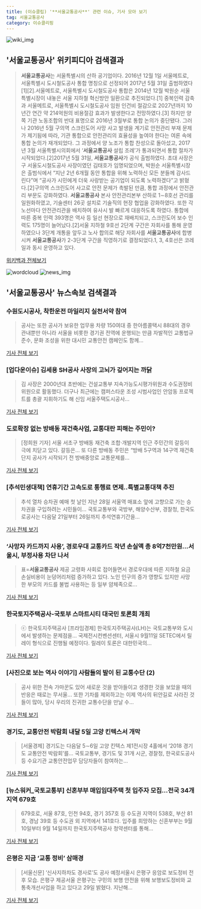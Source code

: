 ```yaml
---
title: (이슈클립) '**서울교통공사**' 관련 이슈, 기사 모아 보기
tag: 서울교통공사
category: 이슈클리핑
---
```

![wiki_img](https://user-images.githubusercontent.com/42597476/44503234-41136a80-a6d0-11e8-9071-6fc6418eafe4.png)
## **'**서울교통공사**'** 위키피디아 검색결과
>**서울교통공사**는 서울특별시의 산하 공기업이다. 2016년 12월 1일 서울메트로, 서울특별시 도시철도공사 통합 명칭으로 선정되어 2017년 5월 31일 출범하였다[1][2].서울메트로, 서울특별시 도시철도공사 통합은 2014년 12월 박원순 서울특별시장이 내놓은 서울 지하철 혁신방안 일환으로 추진되었다.[1] 중복인력 감축과 서울메트로, 서울특별시 도시철도공사 임원 인건비 절감으로 2027년까지 10년간 연간 약 214억원의 비용절감 효과가 발생한다고 전망하였다.[3] 하지만 양쪽 기관 노동조합의 반대 표명으로 2016년 3월부로 통합 논의가 중단됐다. 그러나 2016년 5월 구의역 스크린도어 사망 사고 발생을 계기로 안전관리 부재 문제가 제기됨에 따라, 기관 통합으로 안전관리의 효율성을 높여야 한다는 여론 속에 통합 논의가 재개되었다. 그 과정에서 양 노조가 통합 찬성으로 돌아섰고, 2017년 3월 서울특별시의회에서 ‘**서울교통공사** 설립 조례’가 통과되면서 통합 절차가 시작되었다.[2]2017년 5월 31일, **서울교통공사**가 공식 출범하였다. 초대 사장은 구 서울도시철도공사 사장이였던 김태호가 임명되었으며, 박원순 서울특별시장은 출범식에서 “지난 2년 6개월 동안 통합을 위해 노력하신 모든 분들께 감사드린다”며 “공사가 시민에게 더욱 사랑받는 공기업이 되도록 노력하겠다”고 밝혔다.[2]구의역 스크린도어 사고로 안전 문제가 촉발된 만큼, 통합 과정에서 안전관리 부문도 강화하였다. **서울교통공사** 본사 안전관리본부 산하로 1∼8호선 관리를 일원화하였고, 기술센터 26곳 설치로 기술직의 현장 협업을 강화하였다. 또한 각 노선마다 안전관리관을 배치하여 유사시 발 빠르게 대응하도록 하였다. 통합에 따른 중복 인력 393명은 역사 등 일선 현장으로 재배치되고, 스크린도어 보수 인력도 175명이 늘어났다.[2]서울 지하철 9호선 2단계 구간은 자회사를 통해 운영하였으나 3단계 개통을 앞두고 노사 합의로 해당 자회사를 **서울교통공사**에 합병시켜 **서울교통공사**가 2-3단계 구간을 직영하기로 결정되었다.1, 3, 4호선은 코레일과 동시 운영하고 있다.

<a href="https://ko.wikipedia.org/wiki/서울교통공사" target="_blank">위키백과 전체보기</a>

![wordcloud](https://s3.ap-northeast-2.amazonaws.com/lyrics101-wordcloud/2018-08-31-1535658164.png)
![news_img](https://user-images.githubusercontent.com/42597476/44507050-1206f400-a6e4-11e8-8d98-7ffbfebb353f.png)
## **'**서울교통공사**'** 뉴스속보 검색결과
### 수원도시공사, 착한운전 마일리지 실천서약 참여

>공사는 또한 공사가 보유한 업무용 차량 150여대 중 한아름콜택시 88대의 경우 관내뿐만 아니라 서울을 비롯한 경기권 전역에 운행되는 만큼 자발적인 교통법규 준수, 문화 조성을 위한 대시민 교통안전 캠페인도 함께...

<a href="http://www.asiatoday.co.kr/view.php?key=20180830010016409" target="_blank">기사 전체 보기</a>

### [업다운이슈] 김세용 SH공사 사장의 고뇌가 깊어지는 까닭

>김 사장은 2000년대 초반에는 건설교통부 지속가능도시평가위원과 수도권정비위원으로 활동했다. 더구나 최근에는 캠퍼스타운 조성 시범사업인 안암동 프로젝트를 총괄 지휘하기도 해 신임 서울주택도시공사...

<a href="http://www.updownnews.co.kr/news/articleView.html?idxno=96361" target="_blank">기사 전체 보기</a>

### 도로확장 없는 방배동 재건축사업, 교통대란 피해는 주민이?

>[정희원 기자] 서울 서초구 방배동 재건축 조합·개발지역 인근 주민간의 갈등이 극에 치닫고 있다. 갈등은... 또 다른 방배동 주민은 “방배 5구역과 14구역 재건축단지 공사가 시작되기 전 방배중앙로 교통문제를...

<a href="http://www.sportsworldi.com/content/html/2018/08/30/20180830617997.html" target="_blank">기사 전체 보기</a>

### [추석민생대책] 연휴기간 고속도로 통행료 면제..특별교통대책 추진

>추석 열차 승차권 예매 첫 날인 지난 28일 서울역 매표소 앞에 고향으로 가는 승차권을 구입하려는 시민들이... 국토교통부와 국방부, 해양수산부, 경찰청, 한국도로공사는 다음달 21일부터 26일까지 추석연휴기간을...

<a href="http://www.newspim.com/news/view/20180830000153" target="_blank">기사 전체 보기</a>

### ‘사망자 카드까지 사용’, 경로우대 교통카드 작년 손실액 총 8억7천만원…서울시, 부정사용 차단 나서

>표=**서울교통공사** 제공 고령화 사회로 접어들면서 경로우대에 따른 지하철 요금 손실비용이 눈덩어리처럼 증가하고 있다. 노인 인구의 증가 영향도 있지만 사망한 부모의 카드를 불법 사용하는 등 일부 얌체족으로...

<a href="http://www.nextdaily.co.kr/news/article.html?id=20180829800041" target="_blank">기사 전체 보기</a>

### 한국토지주택공사-국토부 스마트시티 대국민 토론회 개최

>ⓒ 한국토지주택공사 [프라임경제] 한국토지주택공사(LH)는 국토교통부와 도시에서 발생하는 문제점을... 국제전시컨벤션센터, 서울시 9월11일 SETEC에서 릴레이 형식으로 진행될 예정이다. 릴레이 토론은 대한민국의...

<a href="http://www.newsprime.co.kr/news/article.html?no=428186" target="_blank">기사 전체 보기</a>

### [사진으로 보는 역사 이야기] 사람들의 발이 된 교통수단 (2)

>공사 위한 전속 가마꾼도 있어 새로운 것을 받아들이고 생경한 것을 보았을 때의 반응은 때로는 무서울... 또한 기차를 제외하고는 이제 역사의 뒤안길로 사라진 것들이 많아, 당시 우리의 진귀한 교통수단을 만날 수...

<a href="http://www.newscj.com/news/articleView.html?idxno=550495" target="_blank">기사 전체 보기</a>

### 경기도, 교통안전 박람회 내달 5일 고양 킨텍스서 개막

>[서울경제] 경기도는 다음달 5∼6일 고양 킨텍스 제1전시장 4홀에서 ‘2018 경기도 교통안전 박람회’를... 국토교통부, 경기도 및 31개 시군, 경찰청, 한국로도공사 등 수요기관 교통안전업무 담당자들이 참여하는...

<a href="http://www.sedaily.com/NewsView/1S3K8UWN04" target="_blank">기사 전체 보기</a>

### [뉴스워커_국토교통부] 신혼부부 매입임대주택 첫 입주자 모집…전국 34개 지역 679호

>679호로, 서울 87호, 인천 94호, 경기 357호 등 수도권 지역이 538호, 부산 81호, 경남 39호 등 수도권 외 지역에서 141호다. 입주를 희망하는 신혼부부는 9월 10일부터 9월 14일까지 한국토지주택공사 청약센터를 통해...

<a href="http://www.newsworker.co.kr/news/articleView.html?idxno=21466" target="_blank">기사 전체 보기</a>

### 은평은 지금 ‘교통 정비’ 삼매경

>[서울신문] ‘신사지하차도 경사로’도 공사 예정서울시 은평구 응암로 보도정비 전후 모습. 은평구 제공서울 은평구는 구민의 보행 안전을 위해 보행보도정비와 교통축개선사업을 하고 있다고 29일 밝혔다. 지난해...

<a href="http://www.seoul.co.kr/news/newsView.php?id=20180830019011&wlog_tag3=naver" target="_blank">기사 전체 보기</a>


